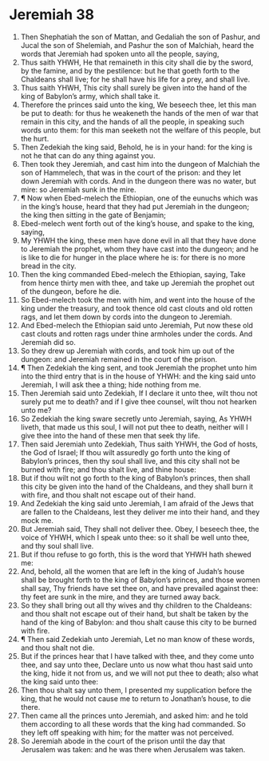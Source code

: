 ﻿# Jeremiah 38
1. Then Shephatiah the son of Mattan, and Gedaliah the son of Pashur, and Jucal the son of Shelemiah, and Pashur the son of Malchiah, heard the words that Jeremiah had spoken unto all the people, saying, 
2. Thus saith YHWH, He that remaineth in this city shall die by the sword, by the famine, and by the pestilence: but he that goeth forth to the Chaldeans shall live; for he shall have his life for a prey, and shall live. 
3. Thus saith YHWH, This city shall surely be given into the hand of the king of Babylon’s army, which shall take it. 
4. Therefore the princes said unto the king, We beseech thee, let this man be put to death: for thus he weakeneth the hands of the men of war that remain in this city, and the hands of all the people, in speaking such words unto them: for this man seeketh not the welfare of this people, but the hurt. 
5. Then Zedekiah the king said, Behold, he is in your hand: for the king is not he that can do any thing against you. 
6. Then took they Jeremiah, and cast him into the dungeon of Malchiah the son of Hammelech, that was in the court of the prison: and they let down Jeremiah with cords. And in the dungeon there was no water, but mire: so Jeremiah sunk in the mire. 
7. ¶ Now when Ebed-melech the Ethiopian, one of the eunuchs which was in the king’s house, heard that they had put Jeremiah in the dungeon; the king then sitting in the gate of Benjamin; 
8. Ebed-melech went forth out of the king’s house, and spake to the king, saying, 
9. My YHWH the king, these men have done evil in all that they have done to Jeremiah the prophet, whom they have cast into the dungeon; and he is like to die for hunger in the place where he is: for there is no more bread in the city. 
10. Then the king commanded Ebed-melech the Ethiopian, saying, Take from hence thirty men with thee, and take up Jeremiah the prophet out of the dungeon, before he die. 
11. So Ebed-melech took the men with him, and went into the house of the king under the treasury, and took thence old cast clouts and old rotten rags, and let them down by cords into the dungeon to Jeremiah. 
12. And Ebed-melech the Ethiopian said unto Jeremiah, Put now these old cast clouts and rotten rags under thine armholes under the cords. And Jeremiah did so. 
13. So they drew up Jeremiah with cords, and took him up out of the dungeon: and Jeremiah remained in the court of the prison. 
14. ¶ Then Zedekiah the king sent, and took Jeremiah the prophet unto him into the third entry that is in the house of YHWH: and the king said unto Jeremiah, I will ask thee a thing; hide nothing from me. 
15. Then Jeremiah said unto Zedekiah, If I declare it unto thee, wilt thou not surely put me to death? and if I give thee counsel, wilt thou not hearken unto me? 
16. So Zedekiah the king sware secretly unto Jeremiah, saying, As YHWH liveth, that made us this soul, I will not put thee to death, neither will I give thee into the hand of these men that seek thy life. 
17. Then said Jeremiah unto Zedekiah, Thus saith YHWH, the God of hosts, the God of Israel; If thou wilt assuredly go forth unto the king of Babylon’s princes, then thy soul shall live, and this city shall not be burned with fire; and thou shalt live, and thine house: 
18. But if thou wilt not go forth to the king of Babylon’s princes, then shall this city be given into the hand of the Chaldeans, and they shall burn it with fire, and thou shalt not escape out of their hand. 
19. And Zedekiah the king said unto Jeremiah, I am afraid of the Jews that are fallen to the Chaldeans, lest they deliver me into their hand, and they mock me. 
20. But Jeremiah said, They shall not deliver thee. Obey, I beseech thee, the voice of YHWH, which I speak unto thee: so it shall be well unto thee, and thy soul shall live. 
21. But if thou refuse to go forth, this is the word that YHWH hath shewed me: 
22. And, behold, all the women that are left in the king of Judah’s house shall be brought forth to the king of Babylon’s princes, and those women shall say, Thy friends have set thee on, and have prevailed against thee: thy feet are sunk in the mire, and they are turned away back. 
23. So they shall bring out all thy wives and thy children to the Chaldeans: and thou shalt not escape out of their hand, but shalt be taken by the hand of the king of Babylon: and thou shalt cause this city to be burned with fire. 
24. ¶ Then said Zedekiah unto Jeremiah, Let no man know of these words, and thou shalt not die. 
25. But if the princes hear that I have talked with thee, and they come unto thee, and say unto thee, Declare unto us now what thou hast said unto the king, hide it not from us, and we will not put thee to death; also what the king said unto thee: 
26. Then thou shalt say unto them, I presented my supplication before the king, that he would not cause me to return to Jonathan’s house, to die there. 
27. Then came all the princes unto Jeremiah, and asked him: and he told them according to all these words that the king had commanded. So they left off speaking with him; for the matter was not perceived. 
28. So Jeremiah abode in the court of the prison until the day that Jerusalem was taken: and he was there when Jerusalem was taken. 
